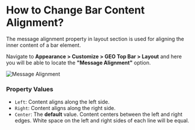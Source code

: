 # How to Change Bar Content Alignment?

The message alignment property in layout section is used for aligning the inner content of a bar element.

Navigate to **Appearance > Customize > GEO Top Bar > Layout** and here you will be able to locate the **"Message Alignment"** option.

![Message Alignment](http://res.cloudinary.com/mypreview/image/upload/v1492119234/message-bar-alignment_mao4vz.gif)

### Property Values

* ```Left```:  Content aligns along the left side.
* ```Right```: Content aligns along the right side.
* ```Center```: The **default** value. Content centers between the left and right edges. White space on the left and right sides of each line will be equal.

